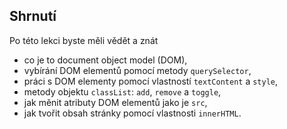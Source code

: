 ## Shrnutí

Po této lekci byste měli vědět a znát

* co je to document object model (DOM),
* vybírání DOM elementů pomocí metody `querySelector`,
* práci s DOM elementy pomocí vlastností `textContent` a `style`,
* metody objektu `classList`: `add`, `remove` a `toggle`,
* jak měnit atributy DOM elementů jako je `src`,
* jak tvořit obsah stránky pomocí vlastnosti `innerHTML`.
